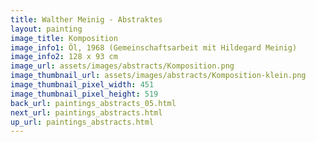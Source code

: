 ```yaml
---
title: Walther Meinig - Abstraktes
layout: painting
image_title: Komposition
image_info1: Öl, 1968 (Gemeinschaftsarbeit mit Hildegard Meinig)
image_info2: 128 x 93 cm
image_url: assets/images/abstracts/Komposition.png
image_thumbnail_url: assets/images/abstracts/Komposition-klein.png
image_thumbnail_pixel_width: 451
image_thumbnail_pixel_height: 519
back_url: paintings_abstracts_05.html
next_url: paintings_abstracts.html
up_url: paintings_abstracts.html
---
```


